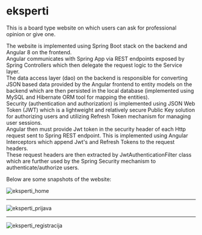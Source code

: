 # eksperti
This is a board type website on which users can ask for professional opinion or give one.

The website is implemented using Spring Boot stack on the backend and Angular 8 on the frontend. <br />
Angular communicates with Spring App via REST endpoints exposed by Spring Controllers which then delegate the request logic to the Service layer. <br />
The data access layer (dao) on the backend is responsible for converting JSON based data provided by the Angular frontend to entity models on the backend which are then persisted in the local database (implemented using MySQL and Hibernate ORM tool for mapping the entities). <br />
Security (authentication and authorization)  is implemented using JSON Web Token (JWT) which is a lightweight and relatively secure Public Key solution for authorizing users and utilizing Refresh Token mechanism for managing user sessions. <br />
Angular then must provide Jwt token in the security header of each Http request sent to Spring REST endpoint. This is implemented using Angular Interceptors which append Jwt's and Refresh Tokens to the request headers.<br />
These request headers are then extracted by JwtAuthenticationFilter class which are further used by the Spring Security mechanism to authenticate/authorize users. <br />

Below are some snapshots of the website: <br />

![eksperti_home](https://user-images.githubusercontent.com/71449440/103646402-e5bd3c80-4f59-11eb-970e-a58f3859e2fe.png)

____

![eksperti_prijava](https://user-images.githubusercontent.com/71449440/103646424-efdf3b00-4f59-11eb-94e2-a3d621b087b7.png)

____

![eksperti_registracija](https://user-images.githubusercontent.com/71449440/103646453-fc639380-4f59-11eb-9f52-d354398831f1.png)





